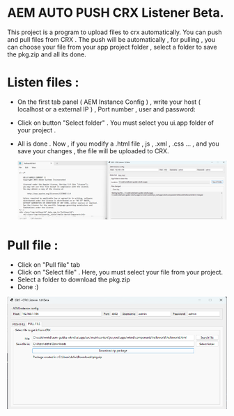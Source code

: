 # AEM AUTO PUSH CRX Listener Beta.

This project is a program to upload files to crx automatically. You can push and pull files from CRX . The push will be automatically , for pulling , you can choose your file from your app project folder , select a folder to save the pkg.zip and all its done.


# Listen files :
  
- On the first tab panel ( AEM Instance Config ) , write your host ( localhost or a external IP ) , Port number , user and password:
- Click on button "Select folder" . You must select you ui.app folder of your project .
- All is done . Now , if you modify a .html file , js , .xml , .css ... , and you save your changes , the file will be uploaded to CRX.

  ![fibob](https://github.com/tsw1985/AEM_Push_CRX/blob/master/demo.png)

# Pull file :

- Click on "Pull file" tab
- Click on "Select file" . Here, you must select your file from your project.
- Select a folder to download the pkg.zip
- Done :)

![fibob](https://github.com/tsw1985/AEM_Push_CRX/blob/master/pulldemo.png)

